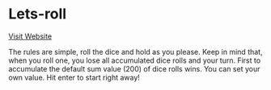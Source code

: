 # Lets-roll
[Visit Website](https://lets-roll-vegan.netlify.app/)

The rules are simple, roll the dice and hold as you please. Keep in mind that, when you roll one, you lose all accumulated dice rolls and your turn. First to accumulate the default sum value (200) of dice rolls wins. You can set your own value. Hit enter to start right away! 
